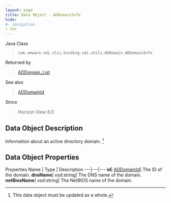 ```yaml
---
layout: page
title: Data Object - ADDomainInfo
hide:
#- navigation
- toc
---
```






Java Class
> `com.vmware.vdi.vlsi.binding.vdi.utils.ADDomain.ADDomainInfo`

Returned by
> [ADDomain_List](vdi.utils.ADDomain.md#list)

See also
> [ADDomainId](vdi.entity.ADDomainId.md)

Since
> Horizon View 6.0


## Data Object Description

Information about an active directory domain.
 [^167]



## Data Object Properties
Properties
Name |  Type |  Description
---|---|---
**id**| [ADDomainId](vdi.entity.ADDomainId.md)|  The ID of the domain.
**dnsName**|  xsd:string|  The DNS name of the domain.
**netBiosName**|  xsd:string|  The NetBIOS name of the domain.


 


[^167]: This data object must be updated as a whole.